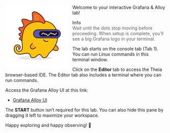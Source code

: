 <img src="./images/grot.png"
     alt="Grot - the Grafana Dino Robot Mascot"
     style="float: left; margin: 0 10px 10px 0; max-width: 200px;" />

Welcome to your interactive Grafana & Alloy lab!

> **Info**  
> Wait until the dots stop moving before proceeding. When setup is complete, you’ll see a big Grafana logo in your terminal. 

The lab starts on the console tab (Tab 1). You can run Linux commands in this terminal window.

Click on the **Editor** tab to access the Theia browser-based IDE. The Editor tab also includes a terminal where you can run commands.

Access the Grafana Alloy UI at this link:
- [Grafana Alloy UI]({{TRAFFIC_HOST1_12345}})

The **START** button isn’t required for this lab. You can also hide this pane by dragging it left to maximize your workspace.

Happy exploring and happy observing! 🎉
